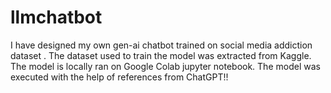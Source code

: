 # llmchatbot
I have designed my own gen-ai chatbot trained on social media addiction dataset . The dataset used to train the model was extracted from Kaggle. The model is locally ran on Google Colab jupyter notebook. The model was executed with the help of references from ChatGPT!!
